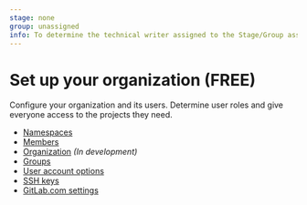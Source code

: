 ```yaml
---
stage: none
group: unassigned
info: To determine the technical writer assigned to the Stage/Group associated with this page, see https://about.gitlab.com/handbook/product/ux/technical-writing/#assignments
---
```


# Set up your organization **(FREE)**

Configure your organization and its users. Determine user roles
and give everyone access to the projects they need.

- [Namespaces](../user/namespace/index.md)
- [Members](../user/project/members/index.md)
- [Organization](../user/organization/index.md) _(In development)_
- [Groups](../user/group/index.md)
- [User account options](../user/profile/index.md)
- [SSH keys](../user/ssh.md)
- [GitLab.com settings](../user/gitlab_com/index.md)
